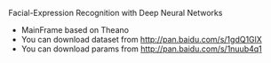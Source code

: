 Facial-Expression Recognition with Deep Neural Networks

- MainFrame based on Theano
- You can download dataset from http://pan.baidu.com/s/1gdQ1GlX
- You can download params from http://pan.baidu.com/s/1nuub4q1
